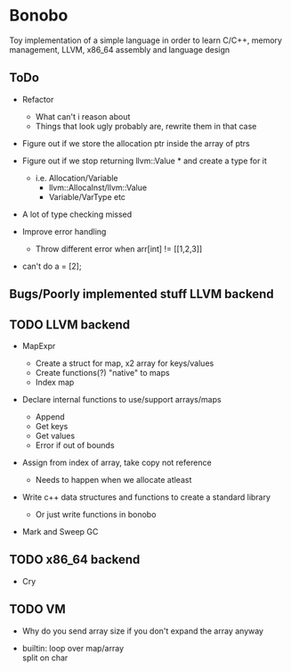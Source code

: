 # Bonobo

Toy implementation of a simple language in order to learn C/C++, memory management, LLVM, x86_64 assembly and language design

## ToDo

* Refactor
    * What can't i reason about
    * Things that look ugly probably are, rewrite them in that case

* Figure out if we store the allocation ptr inside the array of ptrs

* Figure out if we stop returning llvm::Value * and create a type for it
    * i.e. Allocation/Variable
        * llvm::AllocaInst/llvm::Value
        * Variable/VarType etc

* A lot of type checking missed

* Improve error handling
    * Throw different error when arr[int] != [[1,2,3]]

* can't do a = [2];

## Bugs/Poorly implemented stuff LLVM backend


## TODO LLVM backend

* MapExpr
    * Create a struct for map, x2 array for keys/values
    * Create functions(?) "native" to maps
    * Index map 

* Declare internal functions to use/support arrays/maps
    * Append
    * Get keys
    * Get values
    * Error if out of bounds

* Assign from index of array, take copy not reference
    * Needs to happen when we allocate atleast

* Write c++ data structures and functions to create a standard library
    * Or just write functions in bonobo


* Mark and Sweep GC

## TODO x86_64 backend

* Cry


## TODO VM 

* Why do you send array size if you don't expand the array anyway

* builtin:
    loop over map/array    
    split on char
